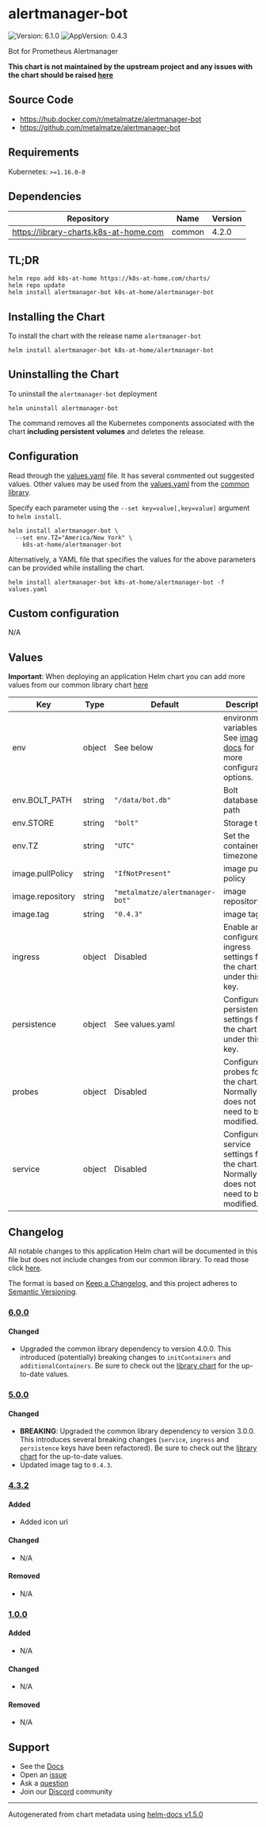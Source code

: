 # alertmanager-bot

![Version: 6.1.0](https://img.shields.io/badge/Version-6.1.0-informational?style=flat-square) ![AppVersion: 0.4.3](https://img.shields.io/badge/AppVersion-0.4.3-informational?style=flat-square)

Bot for Prometheus Alertmanager

**This chart is not maintained by the upstream project and any issues with the chart should be raised [here](https://github.com/k8s-at-home/charts/issues/new/choose)**

## Source Code

* <https://hub.docker.com/r/metalmatze/alertmanager-bot>
* <https://github.com/metalmatze/alertmanager-bot>

## Requirements

Kubernetes: `>=1.16.0-0`

## Dependencies

| Repository | Name | Version |
|------------|------|---------|
| https://library-charts.k8s-at-home.com | common | 4.2.0 |

## TL;DR

```console
helm repo add k8s-at-home https://k8s-at-home.com/charts/
helm repo update
helm install alertmanager-bot k8s-at-home/alertmanager-bot
```

## Installing the Chart

To install the chart with the release name `alertmanager-bot`

```console
helm install alertmanager-bot k8s-at-home/alertmanager-bot
```

## Uninstalling the Chart

To uninstall the `alertmanager-bot` deployment

```console
helm uninstall alertmanager-bot
```

The command removes all the Kubernetes components associated with the chart **including persistent volumes** and deletes the release.

## Configuration

Read through the [values.yaml](./values.yaml) file. It has several commented out suggested values.
Other values may be used from the [values.yaml](https://github.com/k8s-at-home/library-charts/tree/main/charts/stable/common/values.yaml) from the [common library](https://github.com/k8s-at-home/library-charts/tree/main/charts/stable/common).

Specify each parameter using the `--set key=value[,key=value]` argument to `helm install`.

```console
helm install alertmanager-bot \
  --set env.TZ="America/New York" \
    k8s-at-home/alertmanager-bot
```

Alternatively, a YAML file that specifies the values for the above parameters can be provided while installing the chart.

```console
helm install alertmanager-bot k8s-at-home/alertmanager-bot -f values.yaml
```

## Custom configuration

N/A

## Values

**Important**: When deploying an application Helm chart you can add more values from our common library chart [here](https://github.com/k8s-at-home/library-charts/tree/main/charts/stable/common)

| Key | Type | Default | Description |
|-----|------|---------|-------------|
| env | object | See below | environment variables. See [image docs](https://github.com/metalmatze/alertmanager-bot) for more configuration options. |
| env.BOLT_PATH | string | `"/data/bot.db"` | Bolt database path |
| env.STORE | string | `"bolt"` | Storage type |
| env.TZ | string | `"UTC"` | Set the container timezone |
| image.pullPolicy | string | `"IfNotPresent"` | image pull policy |
| image.repository | string | `"metalmatze/alertmanager-bot"` | image repository |
| image.tag | string | `"0.4.3"` | image tag |
| ingress | object | Disabled | Enable and configure ingress settings for the chart under this key. |
| persistence | object | See values.yaml | Configure persistence settings for the chart under this key. |
| probes | object | Disabled | Configures probes for the chart. Normally this does not need to be modified. |
| service | object | Disabled | Configures service settings for the chart. Normally this does not need to be modified. |

## Changelog

All notable changes to this application Helm chart will be documented in this file but does not include changes from our common library. To read those click [here](https://github.com/k8s-at-home/library-charts/tree/main/charts/stable/common#changelog).

The format is based on [Keep a Changelog](https://keepachangelog.com/en/1.0.0/), and this project adheres to [Semantic Versioning](https://semver.org/spec/v2.0.0.html).

### [6.0.0]

#### Changed

- Upgraded the common library dependency to version 4.0.0. This introduced (potentially) breaking changes to `initContainers` and `additionalContainers`. Be sure to check out the [library chart](https://github.com/k8s-at-home/library-charts/blob/common-4.0.0/charts/stable/common/) for the up-to-date values.

### [5.0.0]

#### Changed

- **BREAKING**: Upgraded the common library dependency to version 3.0.0. This introduces several breaking changes (`service`, `ingress` and `persistence` keys have been refactored).
  Be sure to check out the [library chart](https://github.com/k8s-at-home/library-charts/blob/common-3.0.0/charts/stable/common/) for the up-to-date values.
- Updated image tag to `0.4.3`.

### [4.3.2]

#### Added

- Added icon url

#### Changed

- N/A

#### Removed

- N/A

### [1.0.0]

#### Added

- N/A

#### Changed

- N/A

#### Removed

- N/A

[6.0.0]: #600
[5.0.0]: #500
[4.3.2]: #432
[1.0.0]: #100

## Support

- See the [Docs](https://docs.k8s-at-home.com/our-helm-charts/getting-started/)
- Open an [issue](https://github.com/k8s-at-home/charts/issues/new/choose)
- Ask a [question](https://github.com/k8s-at-home/organization/discussions)
- Join our [Discord](https://discord.gg/sTMX7Vh) community

----------------------------------------------
Autogenerated from chart metadata using [helm-docs v1.5.0](https://github.com/norwoodj/helm-docs/releases/v1.5.0)
